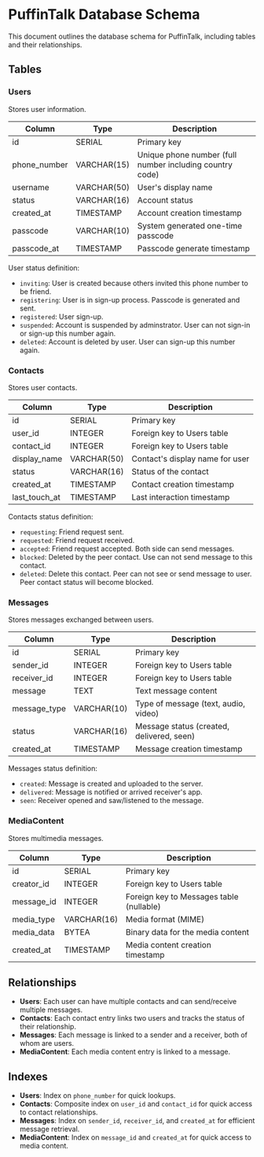 # PuffinTalk Database Schema

This document outlines the database schema for PuffinTalk, including tables and their relationships.

## Tables

### Users

Stores user information.

| Column        | Type         | Description                        |
|---------------|--------------|------------------------------------|
| id            | SERIAL       | Primary key                        |
| phone_number  | VARCHAR(15)  | Unique phone number (full number including country code) |
| username      | VARCHAR(50)  | User's display name                |
| status        | VARCHAR(16)  | Account status                     |
| created_at    | TIMESTAMP    | Account creation timestamp         |
| passcode      | VARCHAR(10)  | System generated one-time passcode |
| passcode_at   | TIMESTAMP    | Passcode generate timestamp        |

User status definition:
- `inviting`: User is created because others invited this phone number to be friend.
- `registering`: User is in sign-up process. Passcode is generated and sent.
- `registered`: User sign-up.
- `suspended`: Account is suspended by adminstrator. User can not sign-in or sign-up this number again.
- `deleted`: Account is deleted by user. User can sign-up this number again.

### Contacts

Stores user contacts.

| Column        | Type         | Description                        |
|---------------|--------------|------------------------------------|
| id            | SERIAL       | Primary key                        |
| user_id       | INTEGER      | Foreign key to Users table         |
| contact_id    | INTEGER      | Foreign key to Users table         |
| display_name  | VARCHAR(50)  | Contact's display name for user    |
| status        | VARCHAR(16)  | Status of the contact              |
| created_at    | TIMESTAMP    | Contact creation timestamp         |
| last_touch_at | TIMESTAMP    | Last interaction timestamp         |

Contacts status definition:
- `requesting`: Friend request sent.
- `requested`: Friend request received.
- `accepted`: Friend request accepted. Both side can send messages.
- `blocked`: Deleted by the peer contact. Use can not send message to this contact.
- `deleted`: Delete this contact. Peer can not see or send message to user. Peer contact status will become blocked.

### Messages

Stores messages exchanged between users.

| Column        | Type         | Description                        |
|---------------|--------------|------------------------------------|
| id            | SERIAL       | Primary key                        |
| sender_id     | INTEGER      | Foreign key to Users table         |
| receiver_id   | INTEGER      | Foreign key to Users table         |
| message       | TEXT         | Text message content               |
| message_type  | VARCHAR(10)  | Type of message (text, audio, video) |
| status        | VARCHAR(16)  | Message status (created, delivered, seen) |
| created_at    | TIMESTAMP    | Message creation timestamp         |

Messages status definition:
- `created`: Message is created and uploaded to the server.
- `delivered`: Message is notified or arrived receiver's app.
- `seen`: Receiver opened and saw/listened to the message.

### MediaContent

Stores multimedia messages.

| Column        | Type         | Description                        |
|---------------|--------------|------------------------------------|
| id            | SERIAL       | Primary key                        |
| creator_id    | INTEGER      | Foreign key to Users table         |
| message_id    | INTEGER      | Foreign key to Messages table (nullable) |
| media_type    | VARCHAR(16)  | Media format (MIME)                |
| media_data    | BYTEA        | Binary data for the media content  |
| created_at    | TIMESTAMP    | Media content creation timestamp   |

## Relationships

- **Users**: Each user can have multiple contacts and can send/receive multiple messages.
- **Contacts**: Each contact entry links two users and tracks the status of their relationship.
- **Messages**: Each message is linked to a sender and a receiver, both of whom are users.
- **MediaContent**: Each media content entry is linked to a message.

## Indexes

- **Users**: Index on `phone_number` for quick lookups.
- **Contacts**: Composite index on `user_id` and `contact_id` for quick access to contact relationships.
- **Messages**: Index on `sender_id`, `receiver_id`, and `created_at` for efficient message retrieval.
- **MediaContent**: Index on `message_id` and `created_at` for quick access to media content.

